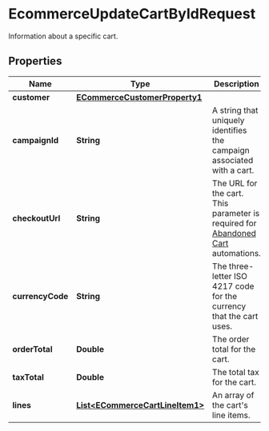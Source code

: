 

# EcommerceUpdateCartByIdRequest

Information about a specific cart.

## Properties

| Name | Type | Description | Notes |
|------------ | ------------- | ------------- | -------------|
|**customer** | [**ECommerceCustomerProperty1**](ECommerceCustomerProperty1.md) |  |  [optional] |
|**campaignId** | **String** | A string that uniquely identifies the campaign associated with a cart. |  [optional] |
|**checkoutUrl** | **String** | The URL for the cart. This parameter is required for [Abandoned Cart](https://mailchimp.com/help/create-an-abandoned-cart-email/) automations. |  [optional] |
|**currencyCode** | **String** | The three-letter ISO 4217 code for the currency that the cart uses. |  [optional] |
|**orderTotal** | **Double** | The order total for the cart. |  [optional] |
|**taxTotal** | **Double** | The total tax for the cart. |  [optional] |
|**lines** | [**List&lt;ECommerceCartLineItem1&gt;**](ECommerceCartLineItem1.md) | An array of the cart&#39;s line items. |  [optional] |



